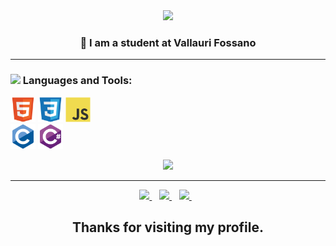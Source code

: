 <div align="center">
  <img src="https://readme-typing-svg.herokuapp.com/?font=Righteous&size=35&center=true&vCenter=true&width=500&height=70&duration=4000&lines=Hi+There!+👋;I'm+Flam3yx!;Welcome+to+My+GitHub+Profile!" />
</div>
<p>
  <h3 align="center">📒 I am a student at Vallauri Fossano</h3>
</p>

---

<h3 align="left"><img src="https://github.com/naruhitokaide/naruhitokaide/blob/main/code.gif" height="20"/> Languages and Tools:</h3>

<p align="left">
 <img src="https://raw.githubusercontent.com/devicons/devicon/master/icons/html5/html5-original.svg" alt="html5" width="40" height="40"/>
 <img src="https://raw.githubusercontent.com/devicons/devicon/master/icons/css3/css3-original.svg" alt="css3" width="40" height="40"/>
 <img src="https://raw.githubusercontent.com/devicons/devicon/master/icons/javascript/javascript-original.svg" alt="javascript" width="40" height="40"/>
 <br>
 <img src="https://raw.githubusercontent.com/devicons/devicon/master/icons/c/c-original.svg" alt="c" width="40" height="40"/>
 <img src="https://raw.githubusercontent.com/devicons/devicon/master/icons/csharp/csharp-original.svg" alt="csharp" width="40" height="40"/>
</p>

<p align="center">
  <img height = "150px" style="" src = "https://github-readme-streak-stats.herokuapp.com?user=Flam3yx&theme=gotham&hide_border=true&include_all_commits=true&line_height=27">
</p>

---

<p align="center">
  <a href="mailto:simone.lisa787@gmail.com" target="_blank" rel="noopener noreferrer">
    <img src="https://img.icons8.com/fluency/2x/gmail-new.png"  width="50" />
  </a>
  &nbsp;&nbsp;
  
  <a href="https://t.me/Liz7mone" target="_blank" rel="noopener noreferrer">
    <img src="https://img.icons8.com/color/2x/telegram-app.png"  width="50" />
  </a>
  &nbsp;&nbsp;
  
  <a href="[https://discord.com/channels/@me/1310342818538983495](https://discord.gg/cChGpq8qvA)" target="_blank" rel="noopener noreferrer">
    <img src="https://img.icons8.com/3d-fluency/94/discord-logo.png"  width="50" />
  </a>
  &nbsp;&nbsp;
  
</p>

<h2 align="center"> Thanks for visiting my profile. </h2>

<!-- ![](https://komarev.com/ghpvc/?username=Flam3yx&abbreviated=true) -->
